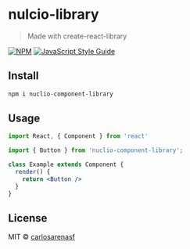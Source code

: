 # nulcio-library

> Made with create-react-library

[![NPM](https://img.shields.io/npm/v/nulcio-library.svg)](https://www.npmjs.com/package/nulcio-library) [![JavaScript Style Guide](https://img.shields.io/badge/code_style-standard-brightgreen.svg)](https://standardjs.com)

## Install

```bash
npm i nuclio-component-library
```

## Usage

```jsx
import React, { Component } from 'react'

import { Button } from 'nuclio-component-library';

class Example extends Component {
  render() {
    return <Button />
  }
}
```

## License

MIT © [carlosarenasf](https://github.com/carlosarenasf)